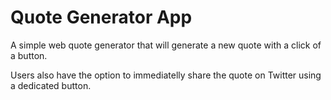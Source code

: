 # Quote Generator App

A simple web quote generator that will generate a new quote with a click of a button.

Users also have the option to immediatelly share the quote on Twitter using a dedicated button.
